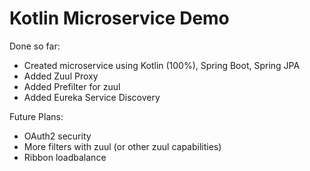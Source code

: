 # Kotlin Microservice Demo 
Done so far:
- Created microservice  using Kotlin (100%), Spring Boot, Spring JPA
- Added Zuul Proxy
- Added Prefilter for zuul 
- Added Eureka Service Discovery

Future Plans:
- OAuth2 security
- More filters with zuul (or other zuul capabilities)
- Ribbon loadbalance
